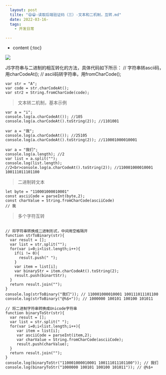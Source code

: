```yaml
---
  layout: post
  tilte: "😄😁-读取后端验证码（三）-文本和二机制，互转.md"
  date: 2022-03-16-
  tags: 
    - 开发日常

---
```



* content
{:toc}


![](https://upload-images.jianshu.io/upload_images/15312191-93378d34692cfaa5.png?imageMogr2/auto-orient/strip%7CimageView2/2/w/1240)

JS字符串与二进制的相互转化的方法，具体代码如下所示：
// 字符串转ascii码，用charCodeAt();
// ascii码转字符串，用fromCharCode();

```
var str = "A";
var code = str.charCodeAt();
var str2 = String.fromCharCode(code);
```

> 文本转二机制，基本示例

```
var a = "i";
console.log(a.charCodeAt()); //105
console.log(a.charCodeAt().toString(2)); //1101001
```

```
var a = "我";
console.log(a.charCodeAt()); //25105
console.log(a.charCodeAt().toString(2)); //110001000010001 
```

```
var a = "我们";
console.log(a.length); //2
var list = a.split("");
console.log(list.length); //2<br>console.log(a.charCodeAt().toString(2)); //110001000010001 100111011101100 

```

> 二进制转文本

```
let byte = "110001000010001"
const asciiCode = parseInt(byte,2);
const charValue = String.fromCharCode(asciiCode)
// 我
```


> 多个字符互转

```

// 将字符串转换成二进制形式，中间用空格隔开
function strToBinary(str){
  var result = [];
  var list = str.split("");
  for(var i=0;i<list.length;i++){
    if(i != 0){
      result.push(" ");
    }
    var item = list[i];
    var binaryStr = item.charCodeAt().toString(2);
    result.push(binartStr);
  }  
  return result.join("");
}
console.log(strToBinary("我们")); // 110001000010001 100111011101100
console.log(strToBinary("@%$+")); // 1000000 100101 100100 101011

// 将二进制字符串转换成Unicode字符串
function binaryToStr(str){
  var result = [];
  var list = str.split(" ");
  for(var i=0;i<list.length;i++){
     var item = list[i];
     var asciiCode = parseInt(item,2);
     var charValue = String.fromCharCode(asciiCode);
     result.push(charValue);
  }
  return result.join("");
} 
console.log(binaryToStr("110001000010001 100111011101100")); // 我们
console.log(binaryToStr("1000000 100101 100100 101011")); // @%$+  
```
